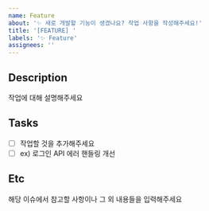 ```yaml
---
name: Feature
about: '✨ 새로 개발할 기능이 생겼나요? 작업 사항을 작성해주세요!'
title: '[FEATURE] '
labels: '✨ Feature'
assignees: ''
---
```


## Description

작업에 대해 설명해주세요

## Tasks

- [ ] 작업할 것을 추가해주세요
- [ ] ex) 로그인 API 에러 핸들링 개선

## Etc

해당 이슈에서 참고할 사항이나 그 외 내용들을 입력해주세요
